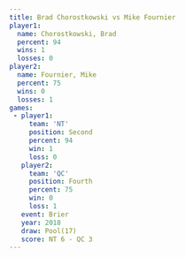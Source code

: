 ```yaml
---
title: Brad Chorostkowski vs Mike Fournier
player1:                   
  name: Chorostkowski, Brad
  percent: 94              
  wins: 1                  
  losses: 0                
player2:                   
  name: Fournier, Mike     
  percent: 75              
  wins: 0                  
  losses: 1                
games:
 - player1:          
     team: 'NT'      
     position: Second
     percent: 94     
     win: 1          
     loss: 0         
   player2:          
     team: 'QC'      
     position: Fourth
     percent: 75     
     win: 0          
     loss: 1         
   event: Brier      
   year: 2018        
   draw: Pool(17)    
   score: NT 6 - QC 3
---
```

